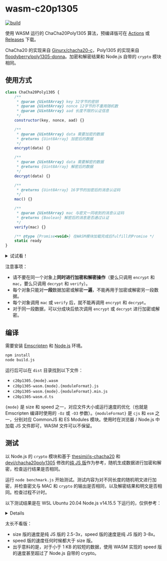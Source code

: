 # wasm-c20p1305

[![build](https://github.com/TransparentLC/wasm-c20p1305/actions/workflows/build.yml/badge.svg)](https://github.com/TransparentLC/wasm-c20p1305/actions/workflows/build.yml)

使用 WASM 运行的 ChaCha20Poly1305 算法，预编译版可在 [Actions](https://github.com/TransparentLC/wasm-c20p1305/actions/workflows/build.yml) 或 [Releases](https://github.com/TransparentLC/wasm-c20p1305/releases) 下载。

ChaCha20 的实现来自 [Ginurx/chacha20-c](https://github.com/Ginurx/chacha20-c)，Poly1305 的实现来自 [floodyberry/poly1305-donna](https://github.com/floodyberry/poly1305-donna)。加密和解密结果和 Node.js 自带的 `crypto` 模块相同。

## 使用方式

```js
class ChaCha20Poly1305 {
    /**
     * @param {Uint8Array} key 32字节的密钥
     * @param {Uint8Array} nonce 12字节的不重用随机数
     * @param {Uint8Array} aad 长度不限的认证信息
     */
    constructor(key, nonce, aad) {}

    /**
     * @param {Uint8Array} data 需要加密的数据
     * @returns {Uint8Array} 加密后的数据
     */
    encrypt(data) {}

    /**
     * @param {Uint8Array} data 需要解密的数据
     * @returns {Uint8Array} 解密后的数据
     */
    decrypt(data) {}

    /**
     * @returns {Uint8Array} 16字节的加密后的消息认证码
     */
    mac() {}

    /**
     * @param {Uint8Array} mac 与密文一同收到的消息认证码
     * @returns {Boolean} 解密后的消息是否通过认证
     */
    verify(mac) {}

    /** @type {Promise<void>} 在WASM模块加载完成后fulfill的Promise */
    static ready
}
```
<details>

<summary>试试看！</summary>

```js
if (typeof btoa === 'undefined') {
    global.btoa = str => Buffer.from(str, 'binary').toString('base64');
}

if (typeof atob === 'undefined') {
    global.atob = b64Encoded => Buffer.from(b64Encoded, 'base64').toString('binary');
}

// 在浏览器中加载时，名称为ChaCha20Poly1305
const ChaCha20Poly1305 = require('./dist/c20p1305-wasm.speed.min.js');

(async () => {

// 等待WASM模块异步加载完成
// 也可以使用ChaCha20Poly1305.ready.then(() => {...})
await ChaCha20Poly1305.ready;

// 以下的测试向量来自 https://datatracker.ietf.org/doc/html/rfc7539#section-2.8.2

// key长度固定为32
const key = new Uint8Array([
    0x80, 0x81, 0x82, 0x83, 0x84, 0x85, 0x86, 0x87,
    0x88, 0x89, 0x8a, 0x8b, 0x8c, 0x8d, 0x8e, 0x8f,
    0x90, 0x91, 0x92, 0x93, 0x94, 0x95, 0x96, 0x97,
    0x98, 0x99, 0x9a, 0x9b, 0x9c, 0x9d, 0x9e, 0x9f,
]);
// nonce长度固定为12
const nonce = new Uint8Array([
    0x07, 0x00, 0x00, 0x00, 0x40, 0x41, 0x42, 0x43,
    0x44, 0x45, 0x46, 0x47,
]);
// aad长度不限
const aad = new Uint8Array([
    0x50, 0x51, 0x52, 0x53, 0xc0, 0xc1, 0xc2, 0xc3,
    0xc4, 0xc5, 0xc6, 0xc7,
]);
// 需要加密的明文
const plaintext = new Uint8Array([
    0x4c, 0x61, 0x64, 0x69, 0x65, 0x73, 0x20, 0x61,
    0x6e, 0x64, 0x20, 0x47, 0x65, 0x6e, 0x74, 0x6c,
    0x65, 0x6d, 0x65, 0x6e, 0x20, 0x6f, 0x66, 0x20,
    0x74, 0x68, 0x65, 0x20, 0x63, 0x6c, 0x61, 0x73,
    0x73, 0x20, 0x6f, 0x66, 0x20, 0x27, 0x39, 0x39,
    0x3a, 0x20, 0x49, 0x66, 0x20, 0x49, 0x20, 0x63,
    0x6f, 0x75, 0x6c, 0x64, 0x20, 0x6f, 0x66, 0x66,
    0x65, 0x72, 0x20, 0x79, 0x6f, 0x75, 0x20, 0x6f,
    0x6e, 0x6c, 0x79, 0x20, 0x6f, 0x6e, 0x65, 0x20,
    0x74, 0x69, 0x70, 0x20, 0x66, 0x6f, 0x72, 0x20,
    0x74, 0x68, 0x65, 0x20, 0x66, 0x75, 0x74, 0x75,
    0x72, 0x65, 0x2c, 0x20, 0x73, 0x75, 0x6e, 0x73,
    0x63, 0x72, 0x65, 0x65, 0x6e, 0x20, 0x77, 0x6f,
    0x75, 0x6c, 0x64, 0x20, 0x62, 0x65, 0x20, 0x69,
    0x74, 0x2e,
]);

// 创建加密对象，在加密后获取消息认证码
const encryptor = new ChaCha20Poly1305(key, nonce, aad);
const encrypted = encryptor.encrypt(plaintext);
const mac = encryptor.mac();
// Uint8Array(114) [211, 26, 141, 52, ...]
console.log(encrypted);
// Uint8Array(16) [26, 225, 11, 89, ...]
console.log(mac);

// 创建解密对象，在解密后检查消息认证码
const decryptor = new ChaCha20Poly1305(key, nonce, aad);
const decrypted = decryptor.decrypt(encrypted);
// true
console.log(decryptor.verify(mac));
// true
console.log(plaintext.every((e, i) => e === decrypted[i]));

})()
```

</details>

注意事项：

* 请不要在同一个对象上**同时进行加密和解密操作**（要么只调用 `encrypt` 和 `mac`，要么只调用 `decrypt` 和 `verify`）。
* 每个对象只能对**一段**数据加密或解密**一遍**，不能再用于加密或解密另一段数据。
* 每个对象调用 `mac` 或 `verify` 后，就不能再调用 `encrypt` 和 `decrypt`。
* 对于同一段数据，可以分成块后依次调用 `encrypt` 或 `decrypt` 进行加密或解密。

## 编译

需要安装 [Emscripten](https://emscripten.org) 和 [Node.js](https://nodejs.org) 环境。

```bash
npm install
node build.js
```

运行后可以在 `dist` 目录找到以下文件：

* `c20p1305.{mode}.wasm`
* `c20p1305-wasm.{mode}.{moduleFormat}.js`
* `c20p1305-wasm.{mode}.{moduleFormat}.min.js`
* `c20p1305-wasm.d.ts`

`{mode}` 是 size 和 speed 之一，对应文件大小或运行速度的优化（也就是 Emscripten 编译时使用的 `-Oz` 或 `-O3` 参数）。`{moduleFormat}` 是 `cjs` 和 `esm` 之一，分别对应 CommonJS 和 ES Modules 模块。使用时在浏览器 / Node.js 中加载 JS 文件即可，WASM 文件可以不保留。

## 测试

以 Node.js 的 `crypto` 模块和基于 [thesimj/js-chacha20](https://github.com/thesimj/js-chacha20) 和 [devi/chacha20poly1305](https://github.com/devi/chacha20poly1305) 修改的[纯 JS 版](https://gist.github.com/TransparentLC/a528c9122f1e356ba202892461cdce90)作为参考，随机生成数据进行加密和解密，检查运行结果是否相同。

运行 `node benchmark.js` 开始测试。测试内容为对不同长度的随机明文进行加密，并检查密文与 MAC 和 `crypto` 的输出是否相同，以及解密结果和明文是否相同。检查过程不计时。

以下测试结果是在 WSL Ubuntu 20.04 Node.js v14.15.5 下运行的，仅供参考：

<details>

```plaintext
Benchmark for encrypting 16 bytes (Tested 1024 times)
┌─────────┬──────────────┬──────────────────────┬────────────────────┬────────────────────┐
│ (index) │     name     │     averageTime      │       speed        │       ratio        │
├─────────┼──────────────┼──────────────────────┼────────────────────┼────────────────────┤
│    0    │ 'vanilla-js' │ 0.026104687500264845 │ 612.9167414793865  │         1          │
│    1    │ 'wasm-size'  │ 0.008672265641507693 │ 1844.9619351395197 │ 3.010134672918816  │
│    2    │ 'wasm-speed' │ 0.005821191411087057 │ 2748.5782325464093 │ 4.484423489415893  │
│    3    │    'node'    │ 0.013761621090452536 │ 1162.6537233393524 │ 1.8969195074245733 │
└─────────┴──────────────┴──────────────────────┴────────────────────┴────────────────────┘
Benchmark for encrypting 64 bytes (Tested 1024 times)
┌─────────┬──────────────┬──────────────────────┬────────────────────┬───────────────────┐
│ (index) │     name     │     averageTime      │       speed        │       ratio       │
├─────────┼──────────────┼──────────────────────┼────────────────────┼───────────────────┤
│    0    │ 'vanilla-js' │ 0.01733037106168922  │ 3692.938816611917  │         1         │
│    1    │ 'wasm-size'  │ 0.007056933607600513 │ 9069.094816347744  │ 2.455793411889823 │
│    2    │ 'wasm-speed' │ 0.005150781225893297 │ 12425.299618292469 │ 3.364610202151155 │
│    3    │    'node'    │ 0.012354589860478882 │ 5180.2609979575045 │ 1.402747582671876 │
└─────────┴──────────────┴──────────────────────┴────────────────────┴───────────────────┘
Benchmark for encrypting 256 bytes (Tested 1024 times)
┌─────────┬──────────────┬──────────────────────┬────────────────────┬────────────────────┐
│ (index) │     name     │     averageTime      │       speed        │       ratio        │
├─────────┼──────────────┼──────────────────────┼────────────────────┼────────────────────┤
│    0    │ 'vanilla-js' │ 0.023146191397245275 │ 11060.134931333352 │         1          │
│    1    │ 'wasm-size'  │ 0.008616113247626345 │ 29711.77288907217  │ 2.686384304851358  │
│    2    │ 'wasm-speed' │ 0.00503847656364087  │ 50809.00878796804  │ 4.593886883244631  │
│    3    │    'node'    │ 0.009573339882990695 │ 26740.92878023109  │ 2.4177759987786462 │
└─────────┴──────────────┴──────────────────────┴────────────────────┴────────────────────┘
Benchmark for encrypting 1024 bytes (Tested 1024 times)
┌─────────┬──────────────┬──────────────────────┬────────────────────┬────────────────────┐
│ (index) │     name     │     averageTime      │       speed        │       ratio        │
├─────────┼──────────────┼──────────────────────┼────────────────────┼────────────────────┤
│    0    │ 'vanilla-js' │ 0.05213916018146847  │ 19639.748634922482 │         1          │
│    1    │ 'wasm-size'  │ 0.01930302737855527  │ 53048.67365714947  │ 2.7010872004146123 │
│    2    │ 'wasm-speed' │ 0.00923710940151068  │ 110857.19086888051 │ 5.644532062480649  │
│    3    │    'node'    │ 0.010978906244417885 │ 93269.76451052605  │ 4.749030460841953  │
└─────────┴──────────────┴──────────────────────┴────────────────────┴────────────────────┘
Benchmark for encrypting 8192 bytes (Tested 512 times)
┌─────────┬──────────────┬──────────────────────┬────────────────────┬────────────────────┐
│ (index) │     name     │     averageTime      │       speed        │       ratio        │
├─────────┼──────────────┼──────────────────────┼────────────────────┼────────────────────┤
│    0    │ 'vanilla-js' │  0.3212708984283381  │ 25498.73032408283  │         1          │
│    1    │ 'wasm-size'  │ 0.11527968747031991  │ 71061.95531722902  │ 2.786882108012767  │
│    2    │ 'wasm-speed' │ 0.04331660157549777  │ 189119.17606744665 │ 7.416807568996051  │
│    3    │    'node'    │ 0.014593750001949957 │ 561336.1883618274  │ 22.014279975017473 │
└─────────┴──────────────┴──────────────────────┴────────────────────┴────────────────────┘
Benchmark for encrypting 16384 bytes (Tested 256 times)
┌─────────┬──────────────┬──────────────────────┬────────────────────┬────────────────────┐
│ (index) │     name     │     averageTime      │       speed        │       ratio        │
├─────────┼──────────────┼──────────────────────┼────────────────────┼────────────────────┤
│    0    │ 'vanilla-js' │  0.6306421874542139  │ 25979.866754774503 │         1          │
│    1    │ 'wasm-size'  │  0.224820703122532   │ 72875.85072212134  │ 2.8050894721670745 │
│    2    │ 'wasm-speed' │  0.0829070312611293  │ 197618.9443859822  │ 7.606618858030301  │
│    3    │    'node'    │ 0.020592187502188608 │ 795641.5508677091  │ 30.62531299247285  │
└─────────┴──────────────┴──────────────────────┴────────────────────┴────────────────────┘
Benchmark for encrypting 65536 bytes (Tested 64 times)
┌─────────┬──────────────┬──────────────────────┬────────────────────┬────────────────────┐
│ (index) │     name     │     averageTime      │       speed        │       ratio        │
├─────────┼──────────────┼──────────────────────┼────────────────────┼────────────────────┤
│    0    │ 'vanilla-js' │  2.519428125000559   │ 26012.252284428818 │         1          │
│    1    │ 'wasm-size'  │  0.8772453124984168  │ 74706.58328552572  │ 2.8719767311439535 │
│    2    │ 'wasm-speed' │  0.3227796874125488  │ 203036.32030053245 │  7.80541100710729  │
│    3    │    'node'    │ 0.058490625146077946 │ 1120453.0612611256 │ 43.07405022101217  │
└─────────┴──────────────┴──────────────────────┴────────────────────┴────────────────────┘
```

</details>

太长不看版：

* size 版的速度是纯 JS 版的 2.5-3x，speed 版的速度是纯 JS 版的 3-8x。
* speed 版的速度任何时候都大于 size 版。
* 出乎意料的是，对于小于 1 KB 的较短的数据，使用 WASM 实现的 speed 版的速度甚至超过了 Node.js 自带的 crypto。